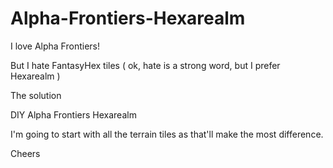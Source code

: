 # Alpha-Frontiers-Hexarealm

I love Alpha Frontiers!

But I hate FantasyHex tiles ( ok, hate is a strong word, but I prefer Hexarealm )

The solution

DIY Alpha Frontiers Hexarealm

I'm going to start with all the terrain tiles as that'll make the most difference. 

Cheers

